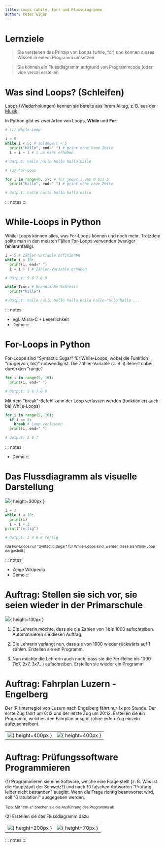 ```yaml
---
title: Loops (while, for) und Flussdiagramme
author: Peter Giger
---
```


# Lernziele <i class="fas fa-bullseye"></i>

> Sie verstehen das Prinzip von Loops (while, for) und können dieses Wissen in einem Programm umsetzen

> Sie können ein Flussdiagramm aufgrund von Programmcode (oder vice verca) erstellen

# Was sind Loops? (Schleifen) <i class="fas fa-redo"></i>

Loops (Wiederholungen) kennen sie bereits aus ihrem Alltag, z. B. aus der [Musik](https://www.youtube.com/watch?v=C0jEJL-RdPo)

In Python gibt es zwei Arten von Loops, **While** und **For**:

```python
# (1) While-Loop

i = 0
while i < 5: # solange i < 5
  print("hallo", end=" ") # print ohne neue Zeile
  i = i + 1 # i um eins erhöhen

# Output: hallo hallo hallo hallo hallo
```

```python
# (2) For-Loop

for i in range(0, 5): # für jedes i von 0 bis 5
  print("hallo", end=" ") # print ohne neue Zeile

# Output: hallo hallo hallo hallo hallo
```

::: notes
:::


# While-Loops in Python <i class="fas fa-redo"></i>
While-Loops können alles, was For-Loops können und noch mehr. Trotzdem sollte man in den meisten Fällen For-Loops verwenden (weniger fehleranfällig).
```python
i = 5 # Zähler-Variable definieren
while i < 10:
  print(i, end=" ")
  i = i + 1 # Zähler-Variable erhöhen

# Output: 5 6 7 8 9
```
```python
while True: # Unendliche Schleife
  print("hallo")

# Output: hallo hallo hallo hallo hallo hallo hallo hallo ...
```

::: notes
- Vgl. Misra-C + Leserlichkeit
- Demo
:::


# For-Loops in Python <i class="fas fa-redo"></i>

For-Loops sind "Syntactic Sugar" für While-Loops, wobei die Funktion "range(von, bis)" notwendig ist. Die Zähler-Variable (z. B. i) iteriert dabei durch den "range".

```python
for i in range(5, 10):
  print(i, end=" ")

# Output: 5 6 7 8 9
```

Mit dem "break"-Befehl kann der Loop verlassen werden (funktioniert auch bei While-Loops)

```python
for i in range(5, 10):
  if i == 8:
    break # Loop verlassen
  print(i, end=" ")

# Output: 5 6 7
```

::: notes
- Demo
:::

# Das Flussdiagramm als visuelle Darstellung <i class="fas fa-chart-pie"></i>

![](images/flussdiagramm_while.drawio.png){ height=300px }

```python
i = 2
while i < 10:
  print(i)
  i = i + 2
print("fertig")

# Output: 2 4 6 8 fertig
```

<small>(Da For-Loops nur "Syntactic Sugar" für While-Loops sind, werden diese als While-Loop dargestellt.)</small>

::: notes
- Zeige Wikipedia
- Demo
:::

# Auftrag: Stellen sie sich vor, sie seien wieder in der Primarschule <i class="fas fa-school"></i>

![](images/primarschule.png){ height=130px }

1. Die Lehrerin möchte, dass sie die Zahlen von 1 bis 1000 aufschreiben. Automatisieren sie diesen Auftrag.

2. Die Lehrerin verlangt nun, dass sie von 1000 wieder rückwärts auf 1 zählen. Erstellen sie ein Programm.

3. Nun möchte die Lehrerin auch noch, dass sie die 7er-Reihe bis 1000 (1x7, 2x7, 3x7...) aufschreiben. Erstellen sie wieder ein Programm.

# Auftrag: Fahrplan Luzern - Engelberg <i class="fas fa-subway"></i>

Der IR (Interregio) von Luzern nach Engelberg fährt nur 1x pro Stunde. Der erste Zug fährt um 6:12 und der letzte Zug um 20:12. Erstellen sie ein Programm, welches den Fahrplan ausgibt (ohne jeden Zug einzeln aufzuschreiben).

|||
| ----------------------------------- | ----------------------------------- |
| ![](images/fahrplan.png){ height=400px } | ![](images/fahrplan_2.png){ height=400px } |


# Auftrag: Prüfungssoftware Programmieren <i class="fas fa-shoe-prints"></i>

(1) Programmieren sie eine Software, welche eine Frage stellt (z. B. Was ist die Hauptstadt der Schweiz?) und nach 10 falschen Antworten "Prüfung leider nicht bestanden" ausgibt. Wenn die Frage richtig beantwortet wird, soll "Gratulation!" ausgegeben werden. <br><br><small>Tipp: Mit "ctrl-c" brechen sie die Ausführung des Programms ab</small>

(2) Erstellen sie das Flussdiagramm dazu


|||
| ----------------------------------- | ----------------------------------- |
| ![](images/exam_software.png){ height=200px } | ![](images/exam_software_2.png){ height=70px } |

::: notes
:::